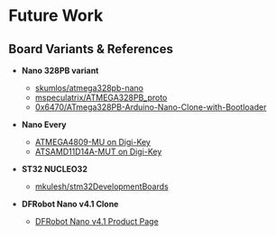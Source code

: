# Future Work

## Board Variants & References

- **Nano 328PB variant**

  - [skumlos/atmega328pb-nano](https://github.com/skumlos/atmega328pb-nano)
  - [mspeculatrix/ATMEGA328PB_proto](https://github.com/mspeculatrix/ATMEGA328PB_proto)
  - [0x6470/ATmega328PB-Arduino-Nano-Clone-with-Bootloader](https://github.com/0x6470/ATmega328PB-Arduino-Nano-Clone-with-Bootloader)

- **Nano Every**

  - [ATMEGA4809-MU on Digi-Key](https://www.digikey.ca/en/products/detail/microchip-technology/ATMEGA4809-MU/10444906)
  - [ATSAMD11D14A-MUT on Digi-Key](https://www.digikey.ca/en/products/detail/microchip-technology/ATSAMD11D14A-MUT/5226471)

- **ST32 NUCLEO32**

  - [mkulesh/stm32DevelopmentBoards](https://github.com/mkulesh/stm32DevelopmentBoards)

- **DFRobot Nano v4.1 Clone**
  - [DFRobot Nano v4.1 Product Page](https://www.dfrobot.com/product-786.html)
